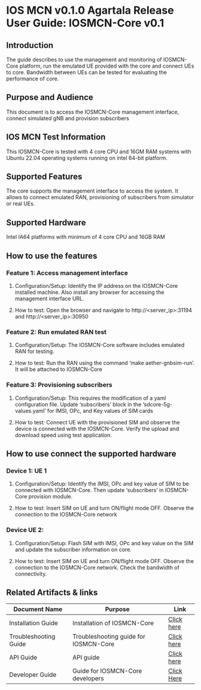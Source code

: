 ﻿
# **IOS MCN v0.1.0 Agartala Release** **User Guide: IOSMCN-Core v0.1**

## Introduction

The guide describes to use the management and monitoring of IOSMCN-Core platform, run the emulated UE provided with the core and connect UEs to core. Bandwidth between UEs can be tested for evaluating the performance of core.

## Purpose and Audience

This document is to access the IOSMCN-Core management interface, connect simulated gNB and provision subscribers

## IOS MCN Test Information

This IOSMCN-Core is tested with 4 core CPU and 16GM RAM systems with Ubuntu 22.04 operating systems running on intel 64-bit platform.

##  Supported Features

The core supports the management interface to access the system. It allows to connect emulated RAN, provisioning of subscribers from simulator or real UEs.

##  Supported Hardware

Intel IA64 platforms with minimum of 4 core CPU and 16GB RAM

## How to use the features

###  Feature 1: Access management interface

1. Configuration/Setup: Identify the IP address on the IOSMCN-Core installed machine. Also install any browser for accessing the management interface URL.

2. How to test: Open the browser and navigate to http://<server_ip>:31194 and http://<server_ip>:30950

###  Feature 2: Run emulated RAN test

1. Configuration/Setup: The IOSMCN-Core software includes emulated RAN for testing.

2. How to test: Run the RAN using the command ‘make aether-gnbsim-run’. It will be attached to IOSMCN-Core

###  Feature 3: Provisioning subscribers

1. Configuration/Setup: This requires the modification of a yaml configuration file. Update ‘subscribers’  block in the ‘sdcore-5g-values.yaml’ for IMSI, OPc, and Key values of SIM cards

2. How to test: Connect UE with the provisioned SIM and observe the device is connected with the IOSMCN-Core. Verify the upload and download speed using test application.

##  How to use connect the supported hardware

###  Device 1: UE 1

1. Configuration/Setup: Identify the IMSI, OPc and key value of SIM to be connected with IOSMCN-Core. Then update ‘subscribers’ in IOSMCN-Core provision module.

2. How to test: Insert SIM on UE and turn ON/flight mode OFF. Observe the connection to the IOSMCN-Core network

###  Device UE 2:

1. Configuration/Setup: Flash SIM with IMSI, OPc and key value on the SIM and update the subscriber information on core.

2. How to test: Insert SIM on UE and turn ON/flight mode OFF. Observe the connection to the IOSMCN-Core network. Check the bandwidth of connectivity.

## Related Artifacts & links

| **Document Name** | **Purpose** | **Link** |
|--|--|--|
| Installation Guide | Installation of IOSMCN-Core | [Click here](./Installation%20Guide.md) |
| Troubleshooting Guide  | Troubleshooting guide for IOSMCN-Core | [Click here](./Troubleshooting%20Guide.md)|
| API Guide | API guide | [Click here](./API%20Guide.md)|
| Developer Guide | Guide for IOSMCN-Core developers | [Click Here](./Developer%20Guide.md)|

















